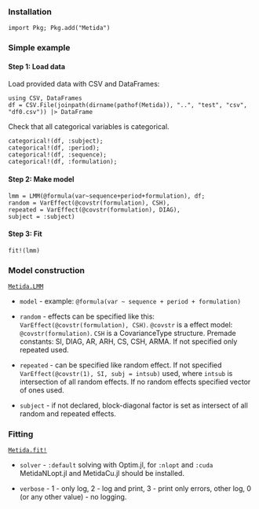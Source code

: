 ### Installation

```
import Pkg; Pkg.add("Metida")
```

### Simple example

#### Step 1: Load data

Load provided data with CSV and DataFrames:

```
using CSV, DataFrames
df = CSV.File(joinpath(dirname(pathof(Metida)), "..", "test", "csv", "df0.csv")) |> DataFrame
```

Check that all categorical variables is categorical.

```
categorical!(df, :subject);
categorical!(df, :period);
categorical!(df, :sequence);
categorical!(df, :formulation);
```

#### Step 2: Make model

```
lmm = LMM(@formula(var~sequence+period+formulation), df;
random = VarEffect(@covstr(formulation), CSH),
repeated = VarEffect(@covstr(formulation), DIAG),
subject = :subject)
```

#### Step 3: Fit

```
fit!(lmm)
```

### Model construction

[`Metida.LMM`](@ref)

* `model` - example: `@formula(var ~ sequence + period + formulation)`

* `random` - effects can be specified like this: `VarEffect(@covstr(formulation), CSH)`. `@covstr` is a effect model: `@covstr(formulation)`. `CSH` is a  CovarianceType structure. Premade constants: SI, DIAG, AR, ARH, CS, CSH, ARMA. If not specified only repeated used.

* `repeated` - can be specified like random effect. If not specified `VarEffect(@covstr(1), SI, subj = intsub)` used, where `intsub` is intersection of all random effects. If no random effects specified vector of ones used.

* `subject` - if not declared, block-diagonal factor is set as intersect of all random and repeated effects.

### Fitting

[`Metida.fit!`](@ref)

* `solver` - `:default` solving with Optim.jl, for `:nlopt` and `:cuda` MetidaNLopt.jl and MetidaCu.jl should be installed.

* `verbose` - 1 - only log,  2 - log and print,  3 - print only errors, other log, 0 (or any other value) - no logging.
